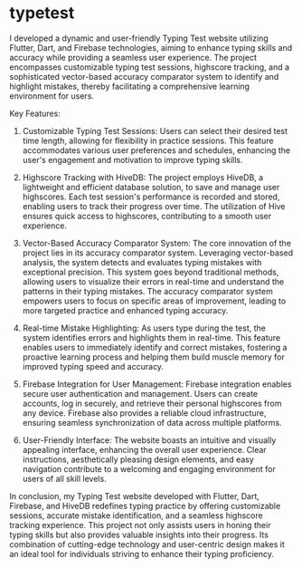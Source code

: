 # typetest

I developed a dynamic and user-friendly Typing Test website utilizing Flutter, Dart, and Firebase technologies, aiming to enhance typing skills and accuracy while providing a seamless user experience. The project encompasses customizable typing test sessions, highscore tracking, and a sophisticated vector-based accuracy comparator system to identify and highlight mistakes, thereby facilitating a comprehensive learning environment for users.

Key Features:

1. Customizable Typing Test Sessions:
Users can select their desired test time length, allowing for flexibility in practice sessions. This feature accommodates various user preferences and schedules, enhancing the user's engagement and motivation to improve typing skills.

2. Highscore Tracking with HiveDB:
The project employs HiveDB, a lightweight and efficient database solution, to save and manage user highscores. Each test session's performance is recorded and stored, enabling users to track their progress over time. The utilization of Hive ensures quick access to highscores, contributing to a smooth user experience.

4. Vector-Based Accuracy Comparator System:
The core innovation of the project lies in its accuracy comparator system. Leveraging vector-based analysis, the system detects and evaluates typing mistakes with exceptional precision. This system goes beyond traditional methods, allowing users to visualize their errors in real-time and understand the patterns in their typing mistakes. The accuracy comparator system empowers users to focus on specific areas of improvement, leading to more targeted practice and enhanced typing accuracy.

5. Real-time Mistake Highlighting:
As users type during the test, the system identifies errors and highlights them in real-time. This feature enables users to immediately identify and correct mistakes, fostering a proactive learning process and helping them build muscle memory for improved typing speed and accuracy.

6. Firebase Integration for User Management:
Firebase integration enables secure user authentication and management. Users can create accounts, log in securely, and retrieve their personal highscores from any device. Firebase also provides a reliable cloud infrastructure, ensuring seamless synchronization of data across multiple platforms.

7. User-Friendly Interface:
The website boasts an intuitive and visually appealing interface, enhancing the overall user experience. Clear instructions, aesthetically pleasing design elements, and easy navigation contribute to a welcoming and engaging environment for users of all skill levels.

In conclusion, my Typing Test website developed with Flutter, Dart, Firebase, and HiveDB redefines typing practice by offering customizable sessions, accurate mistake identification, and a seamless highscore tracking experience. This project not only assists users in honing their typing skills but also provides valuable insights into their progress. Its combination of cutting-edge technology and user-centric design makes it an ideal tool for individuals striving to enhance their typing proficiency.

